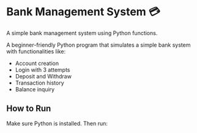 # Bank Management System 💳
A simple bank management system using Python functions.


A beginner-friendly Python program that simulates a simple bank system with functionalities like:

- Account creation
- Login with 3 attempts
- Deposit and Withdraw
- Transaction history
- Balance inquiry

## How to Run

Make sure Python is installed. Then run:
